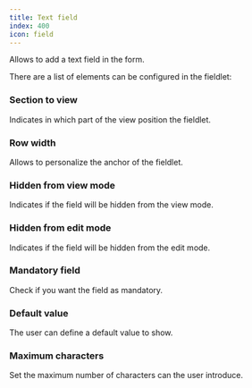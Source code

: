 ```yaml
---
title: Text field
index: 400
icon: field
---
```


Allows to add a text field in the form.

There are a list of elements can be configured in the fieldlet:

### Section to view

Indicates in which part of the view position the fieldlet.

### Row width

Allows to personalize the anchor of the fieldlet.

### Hidden from view mode

Indicates if the field will be hidden from the view mode.

### Hidden from edit mode

Indicates if the field will be hidden from the edit mode.

### Mandatory field

Check if you want the field as mandatory.

### Default value

The user can define a default value to show.

###  Maximum characters

Set the maximum number of characters can the user introduce.
